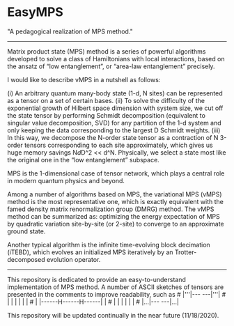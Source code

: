 # EasyMPS
"A pedagogical realization of MPS method."

---------------------------------

Matrix product state (MPS) method is a series of powerful algorithms developed to solve a class of Hamiltonians with local interactions, based on the ansatz of “low entanglement”, or “area-law entanglement” precisely.


I would like to describe vMPS in a nutshell as follows:

(i) An arbitrary quantum many-body state (1-d, N sites) can be represented as a tensor on a set of certain bases. 
(ii) To solve the difficulty of the exponential growth of Hilbert space dimension with system size, we cut off the state tensor by performing Schmidt decomposition (equivalent to singular value decomposition, SVD) for any partition of the 1-d system and only keeping the data corresponding to the largest D Schmidt weights. 
(iii) In this way, we decompose the N-order state tensor as a contraction of N 3-order tensors corresponding to each site approximately, which gives us huge memory savings N*d*D^2 << d^N. Physically, we select a state most like the original one in the “low entanglement” subspace.


MPS is the 1-dimensional case of tensor network, which plays a central role in modern quantum physics and beyond.

Among a number of algorithms based on MPS, the variational MPS (vMPS) method is the most representative one, which is exactly equivalent with the famed density matrix renormalization group (DMRG) method. The vMPS method can be summarized as: optimizing the energy expectation of MPS by quadratic variation site-by-site (or 2-site) to converge to an approximate ground state.

Another typical algorithm is the infinite time-evolving block decimation (iTEBD), which evolves an initialized MPS iteratively by an Trotter-decomposed evolution operator.

---------------------------------

This repository is dedicated to provide an easy-to-understand implementation of MPS method. A number of ASCII sketches of tensors are presented in the comments to improve readability, such as
        #   |'''|---              ---|'''|
        #   |   |      |      |      |   |
        #   |   |------H------H------|   |
        #   |   |      |      |      |   |
        #   |...|---              ---|...|
 
This repository will be updated continually in the near future (11/18/2020).
